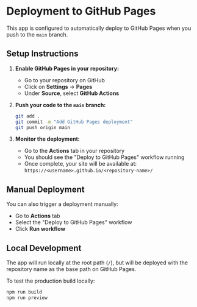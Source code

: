 # Deployment to GitHub Pages

This app is configured to automatically deploy to GitHub Pages when you push to the `main` branch.

## Setup Instructions

1. **Enable GitHub Pages in your repository:**
   - Go to your repository on GitHub
   - Click on **Settings** → **Pages**
   - Under **Source**, select **GitHub Actions**

2. **Push your code to the `main` branch:**
   ```bash
   git add .
   git commit -m "Add GitHub Pages deployment"
   git push origin main
   ```

3. **Monitor the deployment:**
   - Go to the **Actions** tab in your repository
   - You should see the "Deploy to GitHub Pages" workflow running
   - Once complete, your site will be available at: `https://<username>.github.io/<repository-name>/`

## Manual Deployment

You can also trigger a deployment manually:
- Go to **Actions** tab
- Select the "Deploy to GitHub Pages" workflow
- Click **Run workflow**

## Local Development

The app will run locally at the root path (`/`), but will be deployed with the repository name as the base path on GitHub Pages.

To test the production build locally:
```bash
npm run build
npm run preview
```

